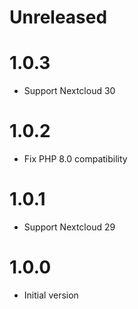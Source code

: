 # Unreleased

# 1.0.3
- Support Nextcloud 30

# 1.0.2
- Fix PHP 8.0 compatibility

# 1.0.1
- Support Nextcloud 29

# 1.0.0
- Initial version
